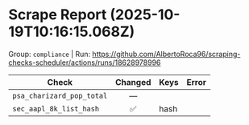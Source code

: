 # Scrape Report (2025-10-19T10:16:15.068Z)

Group: `compliance`  |  Run: https://github.com/AlbertoRoca96/scraping-checks-scheduler/actions/runs/18628978996

| Check | Changed | Keys | Error |
|---|:---:|:--|:--|
| `psa_charizard_pop_total` | — |  |  |
| `sec_aapl_8k_list_hash` | ✅ | hash |  |
